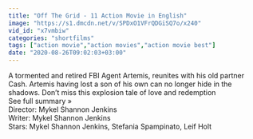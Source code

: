 ```yaml
---
title: "Off The Grid - 11 Action Movie in English"
image: "https://s1.dmcdn.net/v/SPDxO1VFrQDGiSQ7o/x240"
vid_id: "x7vmbiw"
categories: "shortfilms"
tags: ["action movie","action movies","action movie best"]
date: "2020-08-26T09:02:03+03:00"
---
```

A tormented and retired FBI Agent Artemis, reunites with his old partner Cash. Artemis having lost a son of his own can no longer hide in the shadows. Don’t miss this explosion tale of love and redemption  <br>See full summary »  <br>Director: Mykel Shannon Jenkins  <br>Writer: Mykel Shannon Jenkins  <br>Stars: Mykel Shannon Jenkins, Stefania Spampinato, Leif Holt   <br>
